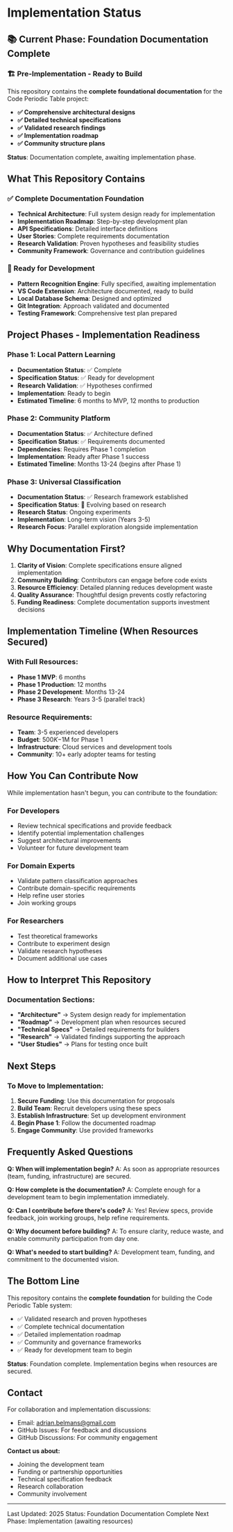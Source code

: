 # Implementation Status

## 📚 Current Phase: Foundation Documentation Complete

### 🏗️ Pre-Implementation - Ready to Build

This repository contains the **complete foundational documentation** for the Code Periodic Table project:
- **✅ Comprehensive architectural designs**
- **✅ Detailed technical specifications**
- **✅ Validated research findings**
- **✅ Implementation roadmap**
- **✅ Community structure plans**

**Status**: Documentation complete, awaiting implementation phase.

## What This Repository Contains

### ✅ Complete Documentation Foundation
- **Technical Architecture**: Full system design ready for implementation
- **Implementation Roadmap**: Step-by-step development plan
- **API Specifications**: Detailed interface definitions
- **User Stories**: Complete requirements documentation
- **Research Validation**: Proven hypotheses and feasibility studies
- **Community Framework**: Governance and contribution guidelines

### 🚧 Ready for Development
- **Pattern Recognition Engine**: Fully specified, awaiting implementation
- **VS Code Extension**: Architecture documented, ready to build
- **Local Database Schema**: Designed and optimized
- **Git Integration**: Approach validated and documented
- **Testing Framework**: Comprehensive test plan prepared

## Project Phases - Implementation Readiness

### Phase 1: Local Pattern Learning
- **Documentation Status**: ✅ Complete
- **Specification Status**: ✅ Ready for development
- **Research Validation**: ✅ Hypotheses confirmed
- **Implementation**: Ready to begin
- **Estimated Timeline**: 6 months to MVP, 12 months to production

### Phase 2: Community Platform  
- **Documentation Status**: ✅ Architecture defined
- **Specification Status**: ✅ Requirements documented
- **Dependencies**: Requires Phase 1 completion
- **Implementation**: Ready after Phase 1 success
- **Estimated Timeline**: Months 13-24 (begins after Phase 1)

### Phase 3: Universal Classification
- **Documentation Status**: ✅ Research framework established
- **Specification Status**: 🔄 Evolving based on research
- **Research Status**: Ongoing experiments
- **Implementation**: Long-term vision (Years 3-5)
- **Research Focus**: Parallel exploration alongside implementation

## Why Documentation First?

1. **Clarity of Vision**: Complete specifications ensure aligned implementation
2. **Community Building**: Contributors can engage before code exists
3. **Resource Efficiency**: Detailed planning reduces development waste
4. **Quality Assurance**: Thoughtful design prevents costly refactoring
5. **Funding Readiness**: Complete documentation supports investment decisions

## Implementation Timeline (When Resources Secured)

### With Full Resources:
- **Phase 1 MVP**: 6 months
- **Phase 1 Production**: 12 months
- **Phase 2 Development**: Months 13-24
- **Phase 3 Research**: Years 3-5 (parallel track)

### Resource Requirements:
- **Team**: 3-5 experienced developers
- **Budget**: $500K-$1M for Phase 1
- **Infrastructure**: Cloud services and development tools
- **Community**: 10+ early adopter teams for testing

## How You Can Contribute Now

While implementation hasn't begun, you can contribute to the foundation:

### For Developers
- Review technical specifications and provide feedback
- Identify potential implementation challenges
- Suggest architectural improvements
- Volunteer for future development team

### For Domain Experts
- Validate pattern classification approaches
- Contribute domain-specific requirements
- Help refine user stories
- Join working groups

### For Researchers
- Test theoretical frameworks
- Contribute to experiment design
- Validate research hypotheses
- Document additional use cases

## How to Interpret This Repository

### Documentation Sections:
- **"Architecture"** → System design ready for implementation
- **"Roadmap"** → Development plan when resources secured
- **"Technical Specs"** → Detailed requirements for builders
- **"Research"** → Validated findings supporting the approach
- **"User Studies"** → Plans for testing once built

## Next Steps

### To Move to Implementation:
1. **Secure Funding**: Use this documentation for proposals
2. **Build Team**: Recruit developers using these specs
3. **Establish Infrastructure**: Set up development environment
4. **Begin Phase 1**: Follow the documented roadmap
5. **Engage Community**: Use provided frameworks

## Frequently Asked Questions

**Q: When will implementation begin?**
A: As soon as appropriate resources (team, funding, infrastructure) are secured.

**Q: How complete is the documentation?**
A: Complete enough for a development team to begin implementation immediately.

**Q: Can I contribute before there's code?**
A: Yes! Review specs, provide feedback, join working groups, help refine requirements.

**Q: Why document before building?**
A: To ensure clarity, reduce waste, and enable community participation from day one.

**Q: What's needed to start building?**
A: Development team, funding, and commitment to the documented vision.

## The Bottom Line

This repository contains the **complete foundation** for building the Code Periodic Table system:

- ✅ Validated research and proven hypotheses
- ✅ Complete technical documentation
- ✅ Detailed implementation roadmap
- ✅ Community and governance frameworks
- ✅ Ready for development team to begin

**Status**: Foundation complete. Implementation begins when resources are secured.

## Contact

For collaboration and implementation discussions:
- Email: adrian.belmans@gmail.com
- GitHub Issues: For feedback and discussions
- GitHub Discussions: For community engagement

**Contact us about:**
- Joining the development team
- Funding or partnership opportunities
- Technical specification feedback
- Research collaboration
- Community involvement

---

Last Updated: 2025
Status: Foundation Documentation Complete
Next Phase: Implementation (awaiting resources)